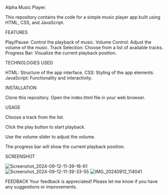 Alpha Music Player.

This repository contains the code for a simple music player app built using HTML, CSS, and JavaScript.

FEATURES 

Play/Pause: Control the playback of music.
Volume Control: Adjust the volume of the music.
Track Selection: Choose from a list of available tracks.
Progress Bar: Visualize the current playback position.

TECHNOLOGIES USED 

HTML: Structure of the app interface.
CSS: Styling of the app elements.
JavaScript: Functionality and interactivity.

INSTALLATION 

Clone this repository.
Open the index.html file in your web browser.

USAGE 

Choose a track from the list.

Click the play button to start playback.

Use the volume slider to adjust the volume.

The progress bar will show the current playback position.

SCREENSHOT 

![Screenshot_2024-09-12-11-39-16-61](https://github.com/user-attachments/assets/7d4a4fc9-0d33-4cb9-830a-2ecd17e46d14)
![Screenshot_2024-09-12-11-39-33-55](https://github.com/user-attachments/assets/6f7adc5d-a96e-4eaf-9b6b-8918f2bdffc4)
![IMG_20240912_114041](https://github.com/user-attachments/assets/10e7741f-6a4e-4b25-bd32-db13e0d03999)


FEEDBACK 
Your feedback is appreciated! Please let me know if you have any suggestions or improvements.

